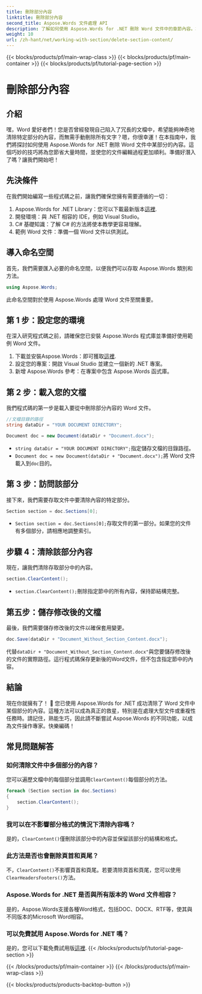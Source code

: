 ```yaml
---
title: 刪除部分內容
linktitle: 刪除部分內容
second_title: Aspose.Words 文件處理 API
description: 了解如何使用 Aspose.Words for .NET 刪除 Word 文件中的章節內容。本逐步指南可確保高效率的文件管理。
weight: 10
url: /zh-hant/net/working-with-section/delete-section-content/
---
```


{{< blocks/products/pf/main-wrap-class >}}
{{< blocks/products/pf/main-container >}}
{{< blocks/products/pf/tutorial-page-section >}}

# 刪除部分內容

## 介紹

嘿，Word 愛好者們！您是否曾經發現自己陷入了冗長的文檔中，希望能夠神奇地清除特定部分的內容，而無需手動刪除所有文字？嗯，你很幸運！在本指南中，我們將探討如何使用 Aspose.Words for .NET 刪除 Word 文件中某部分的內容。這個巧妙的技巧將為您節省大量時間，並使您的文件編輯過程更加順利。準備好潛入了嗎？讓我們開始吧！

## 先決條件

在我們開始編寫一些程式碼之前，讓我們確保您擁有需要遵循的一切：

1.  Aspose.Words for .NET Library：您可以下載最新版本[這裡](https://releases.aspose.com/words/net/).
2. 開發環境：與 .NET 相容的 IDE，例如 Visual Studio。
3. C# 基礎知識：了解 C# 的方法將使本教學更容易理解。
4. 範例 Word 文件：準備一個 Word 文件以供測試。

## 導入命名空間

首先，我們需要匯入必要的命名空間，以便我們可以存取 Aspose.Words 類別和方法。

```csharp
using Aspose.Words;
```

此命名空間對於使用 Aspose.Words 處理 Word 文件至關重要。

## 第 1 步：設定您的環境

在深入研究程式碼之前，請確保您已安裝 Aspose.Words 程式庫並準備好使用範例 Word 文件。

1. 下載並安裝Aspose.Words：即可獲取[這裡](https://releases.aspose.com/words/net/).
2. 設定您的專案：開啟 Visual Studio 並建立一個新的 .NET 專案。
3. 新增 Aspose.Words 參考：在專案中包含 Aspose.Words 函式庫。

## 第 2 步：載入您的文檔

我們程式碼的第一步是載入要從中刪除部分內容的 Word 文件。

```csharp
//文檔目錄的路徑
string dataDir = "YOUR DOCUMENT DIRECTORY";

Document doc = new Document(dataDir + "Document.docx");
```

- `string dataDir = "YOUR DOCUMENT DIRECTORY";`指定儲存文檔的目錄路徑。
- `Document doc = new Document(dataDir + "Document.docx");`將 Word 文件載入到`doc`目的。

## 第 3 步：訪問該部分

接下來，我們需要存取文件中要清除內容的特定部分。

```csharp
Section section = doc.Sections[0];
```

- `Section section = doc.Sections[0];`存取文件的第一部分。如果您的文件有多個部分，請相應地調整索引。

## 步驟 4：清除該部分內容

現在，讓我們清除存取部分中的內容。

```csharp
section.ClearContent();
```

- `section.ClearContent();`刪除指定節中的所有內容，保持節結構完整。

## 第五步：儲存修改後的文檔

最後，我們需要儲存修改後的文件以確保套用變更。

```csharp
doc.Save(dataDir + "Document_Without_Section_Content.docx");
```

代替`dataDir + "Document_Without_Section_Content.docx"`與您要儲存修改後的文件的實際路徑。這行程式碼保存更新後的Word文件，但不包含指定節中的內容。

## 結論

現在你就擁有了！ 🎉 您已使用 Aspose.Words for .NET 成功清除了 Word 文件中某個部分的內容。這種方法可以成為真正的救星，特別是在處理大型文件或重複性任務時。請記住，熟能生巧，因此請不斷嘗試 Aspose.Words 的不同功能，以成為文件操作專家。快樂編碼！

## 常見問題解答

### 如何清除文件中多個部分的內容？

您可以遍歷文檔中的每個部分並調用`ClearContent()`每個部分的方法。

```csharp
foreach (Section section in doc.Sections)
{
    section.ClearContent();
}
```

### 我可以在不影響部分格式的情況下清除內容嗎？

是的，`ClearContent()`僅刪除該部分中的內容並保留該部分的結構和格式。

### 此方法是否也會刪除頁首和頁尾？

不，`ClearContent()`不影響頁首和頁尾。若要清除頁首和頁尾，您可以使用`ClearHeadersFooters()`方法。

### Aspose.Words for .NET 是否與所有版本的 Word 文件相容？

是的，Aspose.Words支援各種Word格式，包括DOC、DOCX、RTF等，使其與不同版本的Microsoft Word相容。

### 可以免費試用 Aspose.Words for .NET 嗎？

是的，您可以下載免費試用版[這裡](https://releases.aspose.com/).
{{< /blocks/products/pf/tutorial-page-section >}}

{{< /blocks/products/pf/main-container >}}
{{< /blocks/products/pf/main-wrap-class >}}

{{< blocks/products/products-backtop-button >}}
